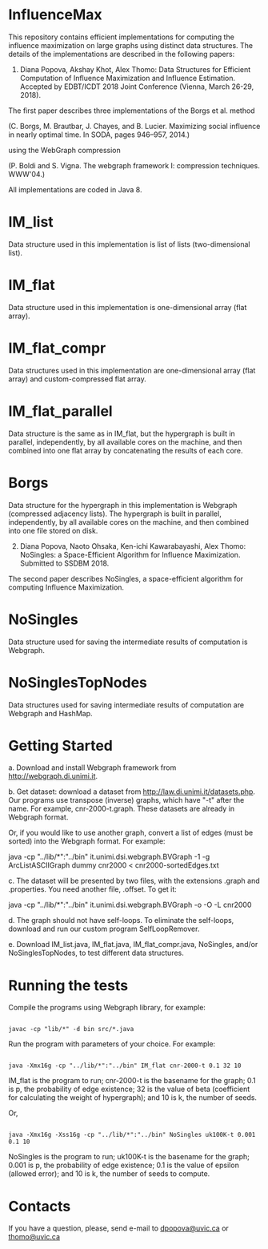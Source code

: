 # InfluenceMax
This repository contains efficient implementations for computing the influence maximization on large graphs using distinct data structures. The details of the implementations are described in the following papers:

1. Diana Popova, Akshay Khot, Alex Thomo: Data Structures for Efficient Computation of Influence Maximization and Influence Estimation. Accepted by EDBT/ICDT 2018 Joint Conference (Vienna, March 26-29, 2018).

The first paper describes three implementations of the Borgs et al. method

(C. Borgs, M. Brautbar, J. Chayes, and B. Lucier. Maximizing social influence
in nearly optimal time. In SODA, pages 946–957, 2014.)

using the WebGraph compression

(P. Boldi and S. Vigna. The webgraph framework I: compression techniques. WWW'04.) 

All implementations are coded in Java 8.
# IM_list
Data structure used in this implementation is list of lists (two-dimensional list).
# IM_flat
Data structure used in this implementation is one-dimensional array (flat array).
# IM_flat_compr
Data structures used in this implementation are one-dimensional array (flat array) and custom-compressed flat array.
# IM_flat_parallel
Data structure is the same as in IM_flat, but the hypergraph is built in parallel, independently, by all available cores on the machine, and then combined into one flat array by concatenating the results of each core.
# Borgs
Data structure for the hypergraph in this implementation is Webgraph (compressed adjacency lists). The hypergraph is built in parallel, independently, by all available cores on the machine, and then combined into one file stored on disk.

2. Diana Popova, Naoto Ohsaka, Ken-ichi Kawarabayashi, Alex Thomo: NoSingles: a Space-Efficient Algorithm for Influence Maximization. Submitted to SSDBM 2018.

The second paper describes NoSingles, a space-efficient algorithm for computing Influence Maximization.

# NoSingles
Data structure used for saving the intermediate results of computation is Webgraph.

# NoSinglesTopNodes
Data structures used for saving intermediate results of computation are Webgraph and HashMap.

# Getting Started
a. Download and install Webgraph framework from http://webgraph.di.unimi.it.

b. Get dataset: download a dataset from http://law.di.unimi.it/datasets.php. Our programs use transpose (inverse) graphs, 
which have "-t" after the name. For example, cnr-2000-t.graph. These datasets are already in Webgraph format.

Or, if you would like to use another graph, convert a list of edges (must be sorted) into the Webgraph format. For example:

java -cp "../lib/*":"../bin" it.unimi.dsi.webgraph.BVGraph -1 -g ArcListASCIIGraph dummy cnr2000 < cnr2000-sortedEdges.txt

c. The dataset will be presented by two files, with the extensions .graph and .properties. You need another file, .offset. To get it:

java -cp "../lib/*":"../bin" it.unimi.dsi.webgraph.BVGraph -o -O -L cnr2000

d. The graph should not have self-loops. To eliminate the self-loops, download and run our custom program SelfLoopRemover.

e. Download IM_list.java, IM_flat.java, IM_flat_compr.java, NoSingles, and/or NoSinglesTopNodes, to test different data structures.

# Running the tests
Compile the programs using Webgraph library, for example:

```

javac -cp "lib/*" -d bin src/*.java

```

Run the program with parameters of your choice. For example:

```

java -Xmx16g -cp "../lib/*":"../bin" IM_flat cnr-2000-t 0.1 32 10

```

IM_flat is the program to run; cnr-2000-t is the basename for the graph; 0.1 is p, the probability of edge existence;
32 is the value of beta (coefficient for calculating the weight of hypergraph); and 10 is k, the number of seeds.

Or, 

```

java -Xmx16g -Xss16g -cp "../lib/*":"../bin" NoSingles uk100K-t 0.001 0.1 10

```

NoSingles is the program to run; uk100K-t is the basename for the graph; 0.001 is p, the probability of edge existence; 0.1 is the value of epsilon (allowed error); and 10 is k, the number of seeds to compute.


# Contacts
If you have a question, please, send e-mail to dpopova@uvic.ca or thomo@uvic.ca

